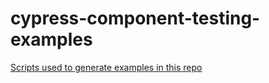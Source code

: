 # cypress-component-testing-examples

[Scripts used to generate examples in this repo](https://github.com/cypress-io/cypress-component-testing-examples/tree/scripts)
